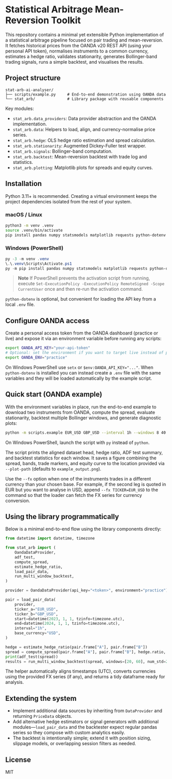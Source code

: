 # Statistical Arbitrage Mean-Reversion Toolkit

This repository contains a minimal yet extensible Python implementation of a
statistical arbitrage pipeline focused on pair trading and mean-reversion. It
fetches historical prices from the OANDA v20 REST API (using your personal API
token), normalises instruments to a common currency, estimates a hedge ratio,
validates stationarity, generates Bollinger-band trading signals, runs a simple
backtest, and visualises the results.

## Project structure

```
stat-arb-ai-analyser/
├── scripts/example.py     # End-to-end demonstration using OANDA data
└── stat_arb/              # Library package with reusable components
```

Key modules:

- `stat_arb.data_providers`: Data provider abstraction and the OANDA
  implementation.
- `stat_arb.data`: Helpers to load, align, and currency-normalise price series.
- `stat_arb.hedge`: OLS hedge ratio estimation and spread calculation.
- `stat_arb.stationarity`: Augmented Dickey-Fuller test wrapper.
- `stat_arb.signals`: Bollinger-band computation.
- `stat_arb.backtest`: Mean-reversion backtest with trade log and statistics.
- `stat_arb.plotting`: Matplotlib plots for spreads and equity curves.

## Installation

Python 3.11+ is recommended. Creating a virtual environment keeps the project
dependencies isolated from the rest of your system.

### macOS / Linux

```bash
python3 -m venv .venv
source .venv/bin/activate
pip install pandas numpy statsmodels matplotlib requests python-dotenv
```

### Windows (PowerShell)

```powershell
py -3 -m venv .venv
\.\.venv\Scripts\Activate.ps1
py -m pip install pandas numpy statsmodels matplotlib requests python-dotenv
```

> **Note**
> If PowerShell prevents the activation script from running, execute
> `Set-ExecutionPolicy -ExecutionPolicy RemoteSigned -Scope CurrentUser` once
> and then re-run the activation command.

`python-dotenv` is optional, but convenient for loading the API key from a
local `.env` file.

## Configure OANDA access

Create a personal access token from the OANDA dashboard (practice or live) and
expose it via an environment variable before running any scripts:

```bash
export OANDA_API_KEY="your-api-token"
# Optional: set the environment if you want to target live instead of practice
export OANDA_ENV="practice"
```

On Windows PowerShell use `setx` or `$env:OANDA_API_KEY="..."`. When
`python-dotenv` is installed you can instead create a `.env` file with the same
variables and they will be loaded automatically by the example script.

## Quick start (OANDA example)

With the environment variables in place, run the end-to-end example to download
two instruments from OANDA, compute the spread, evaluate stationarity, backtest
multiple Bollinger windows, and generate diagnostic plots:

```bash
python -m scripts.example EUR_USD GBP_USD --interval 1h --windows 8 40 200 --k 1.75 --fee 0.6
```

On Windows PowerShell, launch the script with `py` instead of `python`.

The script prints the aligned dataset head, hedge ratio, ADF test summary, and
backtest statistics for each window. It saves a figure combining the spread,
bands, trade markers, and equity curve to the location provided via
`--plot-path` (defaults to `example_output.png`).

Use the `--fx` option when one of the instruments trades in a different
currency than your chosen base. For example, if the second leg is quoted in EUR
but you want to analyse in USD, append `--fx TICKER=EUR_USD` to the command so
that the loader can fetch the FX series for currency conversion.

## Using the library programmatically

Below is a minimal end-to-end flow using the library components directly:

```python
from datetime import datetime, timezone

from stat_arb import (
    OandaDataProvider,
    adf_test,
    compute_spread,
    estimate_hedge_ratio,
    load_pair_data,
    run_multi_window_backtest,
)

provider = OandaDataProvider(api_key="<token>", environment="practice")

pair = load_pair_data(
    provider,
    ticker_a="EUR_USD",
    ticker_b="GBP_USD",
    start=datetime(2023, 1, 1, tzinfo=timezone.utc),
    end=datetime(2024, 1, 1, tzinfo=timezone.utc),
    interval="1h",
    base_currency="USD",
)

hedge = estimate_hedge_ratio(pair.frame["A"], pair.frame["B"])
spread = compute_spread(pair.frame["A"], pair.frame["B"], hedge.ratio, hedge.intercept)
print(adf_test(spread))
results = run_multi_window_backtest(spread, windows=[20, 60], num_std=2.0, fee=0.5)
```

The helper automatically aligns timestamps (UTC), converts currencies using the
provided FX series (if any), and returns a tidy dataframe ready for analysis.

## Extending the system

- Implement additional data sources by inheriting from `DataProvider` and
  returning `PriceData` objects.
- Add alternative hedge estimators or signal generators with additional
  modules—`load_pair_data` and the backtester expect regular pandas series so
  they compose with custom analytics easily.
- The backtest is intentionally simple; extend it with position sizing,
  slippage models, or overlapping session filters as needed.

## License

MIT
